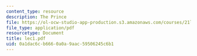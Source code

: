 ```yaml
---
content_type: resource
description: The Prince
file: https://ol-ocw-studio-app-production.s3.amazonaws.com/courses/21l-002-2-foundations-of-western-culture-ii-renaissance-to-modernity-spring-2003/0a1dac6cb6660a0a9aac59506245c6b1_lec1.pdf
file_type: application/pdf
resourcetype: Document
title: lec1.pdf
uid: 0a1dac6c-b666-0a0a-9aac-59506245c6b1
---
```

